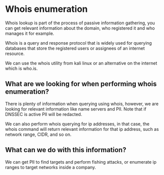 # Whois enumeration

Whois lookup is part of the process of passive information gathering, you can get relevant information about the domain, who registered it and who manages it for example.

Whois is a query and response protocol that is widely used for querying databases that store the registered users or assignees of an internet resource.

We can use the whois utility from kali linux or an alternative on the internet which is who.is.

## What are we looking for when performing whois enumeration?

There is plenty of information when querying using whois, however, we are looking for relevant information like name servers and PII. Note that if DNSSEC is active PII will be redacted.

We can also perform whois querying for ip addresses, in that case, the whois command will return relevant information for that ip address, such as network range, CIDR, and so on.

## What can we do with this information?

We can get PII to find targets and perform fishing attacks, or enumerate ip ranges to target networks inside a company. 